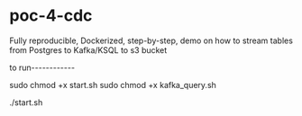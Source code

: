 # poc-4-cdc
Fully reproducible, Dockerized, step-by-step, demo on how to stream tables from Postgres to Kafka/KSQL to s3 bucket

to run------------

sudo chmod +x start.sh
sudo chmod +x kafka_query.sh

./start.sh
